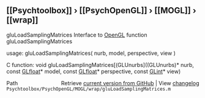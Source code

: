 ## [[Psychtoolbox]] &#8250; [[PsychOpenGL]] &#8250; [[MOGL]] &#8250; [[wrap]]

gluLoadSamplingMatrices  Interface to [OpenGL](OpenGL) function gluLoadSamplingMatrices  
  
usage:  gluLoadSamplingMatrices( nurb, model, perspective, view )  
  
C function:  void gluLoadSamplingMatrices[(GLUnurbs]((GLUnurbs)\* nurb, const [GLfloat](GLfloat)\* model, const [GLfloat](GLfloat)\* perspective, const [GLint](GLint)\* view)  




<div class="code_header" style="text-align:right;">
  <span style="float:left;">Path&nbsp;&nbsp;</span> <span class="counter">Retrieve <a href=
  "https://raw.github.com/Psychtoolbox-3/Psychtoolbox-3/beta/Psychtoolbox/PsychOpenGL/MOGL/wrap/gluLoadSamplingMatrices.m">current version from GitHub</a> | View <a href=
  "https://github.com/Psychtoolbox-3/Psychtoolbox-3/commits/beta/Psychtoolbox/PsychOpenGL/MOGL/wrap/gluLoadSamplingMatrices.m">changelog</a></span>
</div>
<div class="code">
  <code>Psychtoolbox/PsychOpenGL/MOGL/wrap/gluLoadSamplingMatrices.m</code>
</div>

